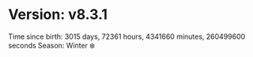 # Version: v8.3.1
Time since birth: 3015 days, 72361 hours, 4341660 minutes, 260499600 seconds
Season: Winter ❄️
